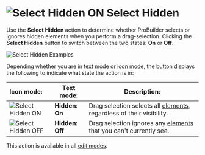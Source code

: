 # ![Select Hidden ON](images/icons/Selection_SelectHidden-ON.png) Select Hidden

Use the __Select Hidden__ action to determine whether ProBuilder selects or ignores hidden elements when you perform a drag-selection. Clicking the __Select Hidden__ button to switch between the two states: __On__ or __Off__.

![Select Hidden Examples](images/SelectHidden_Example.png)

Depending whether you are in [text mode or icon mode](toolbar.md#buttonmode), the button displays the following to indicate what state the action is in:

| **Icon mode:**                                             | **Text mode:**    | **Description:**                                           |
| :----------------------------------------------------------- | --------------- | ------------------------------------------------------------ |
| ![Select Hidden ON](images/icons/Selection_SelectHidden-ON.png) | **Hidden: On**  | Drag selection selects all [elements](modes.md), regardless of their visibility. |
| ![Select Hidden OFF](images/icons/Selection_SelectHidden-OFF.png) | **Hidden: Off** | Drag selection ignores any [elements](modes.md) that you can't currently see. |

This action is available in all [edit modes](modes.md).
